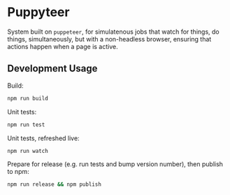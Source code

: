 # Puppyteer

System built on `puppeteer`, for simulatenous jobs that watch for things, do things, simultaneously,
but with a non-headless browser, ensuring that actions happen when a page is active.

## Development Usage

Build:

```bash
npm run build
```

Unit tests:

```bash
npm run test
```

Unit tests, refreshed live:

```bash
npm run watch
```

Prepare for release (e.g. run tests and bump version number), then publish to npm:

```bash
npm run release && npm publish
```
